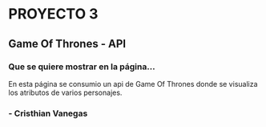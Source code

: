# PROYECTO 3

## Game Of Thrones - API

### Que se quiere mostrar en la página...

En esta página se consumio un api de Game Of Thrones donde se visualiza los atributos de varios personajes.

### - Cristhian Vanegas
